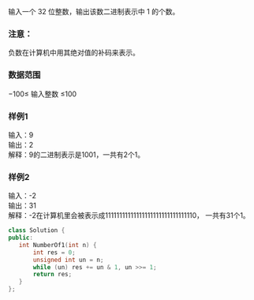 输入一个 32
 位整数，输出该数二进制表示中 1
 的个数。

### 注意：

负数在计算机中用其绝对值的补码来表示。
### 数据范围
−100≤
 输入整数 ≤100
### 样例1
输入：9  
输出：2  
解释：9的二进制表示是1001，一共有2个1。  
### 样例2
输入：-2  
输出：31  
解释：-2在计算机里会被表示成11111111111111111111111111111110，
      一共有31个1。
 ```c++
 class Solution {
public:
    int NumberOf1(int n) {
        int res = 0;
        unsigned int un = n; 
        while (un) res += un & 1, un >>= 1;
        return res;        
    }
};
 ```
